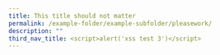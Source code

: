 ```yaml
---
title: This title should not matter
permalink: /example-folder/example-subfolder/pleasework/
description: ""
third_nav_title: <script>alert('xss test 3')</script>
---
```

<xss onafterscriptexecute=alert(1)><script>1</script>
<body onMouseOver body onMouseOver="javascript:javascript:alert(1)"></body onMouseOver>
<script>alert('2')</script>
<script>console.log('hello there')</script>
